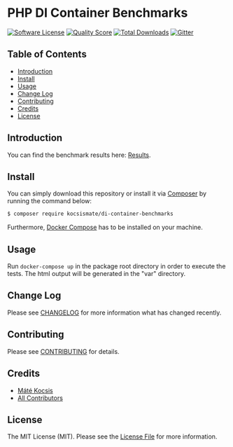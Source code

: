 # PHP DI Container Benchmarks

[![Software License][ico-license]](LICENSE.md)
[![Quality Score][ico-code-quality]][link-code-quality]
[![Total Downloads][ico-downloads]][link-downloads]
[![Gitter][ico-gitter]][link-gitter]

## Table of Contents

* [Introduction](#introduction)
* [Install](#install)
* [Usage](#usage)
* [Change Log](#change-log)
* [Contributing](#contributing)
* [Credits](#credits)
* [License](#license)

## Introduction

You can find the benchmark results here: [Results](https://rawgit.com/kocsismate/php-di-container-benchmarks/master/var/benchmark.html).

## Install

You can simply download this repository or install it via [Composer](https://getcomposer.org) by running the command
below:

```bash
$ composer require kocsismate/di-container-benchmarks
```

Furthermore, [Docker Compose](https://www.docker.com/products/docker-compose) has to be installed on your machine.

## Usage

Run `docker-compose up` in the package root directory in order to execute the tests. The html output will be generated
in the "var" directory.  

## Change Log

Please see [CHANGELOG](CHANGELOG.md) for more information what has changed recently.

## Contributing

Please see [CONTRIBUTING](CONTRIBUTING.md) for details.

## Credits

- [Máté Kocsis][link-author]
- [All Contributors][link-contributors]

## License

The MIT License (MIT). Please see the [License File](LICENSE.md) for more information.

[ico-license]: https://img.shields.io/badge/license-MIT-brightgreen.svg
[ico-code-quality]: https://img.shields.io/scrutinizer/g/kocsismate/php-di-container-benchmarks.svg
[ico-downloads]: https://img.shields.io/packagist/dt/kocsismate/di-container-benchmarks.svg
[ico-gitter]: https://badges.gitter.im/kocsismate/php-di-container-benchmarks.svg

[link-code-quality]: https://scrutinizer-ci.com/g/kocsismate/php-di-container-benchmarks
[link-downloads]: https://packagist.org/packages/kocsismate/php-di-container-benchmarks
[link-gitter]: https://gitter.im/kocsismate/php-di-container-benchmarks?utm_source=badge&utm_medium=badge&utm_campaign=pr-badge
[link-author]: https://github.com/kocsismate
[link-contributors]: ../../contributors

